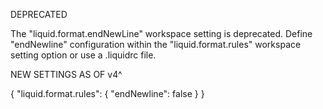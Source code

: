 DEPRECATED

The "liquid.format.endNewLine" workspace setting is deprecated. Define "endNewline" configuration within the "liquid.format.rules" workspace setting option or use a .liquidrc file.


NEW SETTINGS AS OF v4^

{
  "liquid.format.rules": {
    "endNewline": false
  }
}

